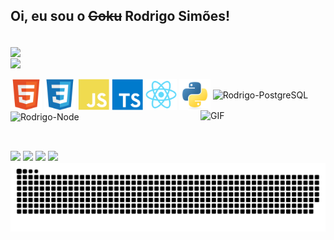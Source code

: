 ## Oi, eu sou o ~~Goku~~ Rodrigo Simões!

<br>
<a href="https://github.com/RodrigoSRC/github-readme-stats">
  <img height=200 align="center" src="https://github-readme-stats.vercel.app/api?username=RodrigoSRC" />
</a>
<br>
<a href="https://github.com/RodrigoSRC/convoychat">
  <img height=202 align="center" src="https://github-readme-stats.vercel.app/api/top-langs?username=RodrigoSRC&layout=compact&&langs_count=8&card_width=380" />
</a>
<br>


<div style="display: inline_block"><br>
  <img align="center" alt="Rodrigo-HTML" height="50" width="50" src="https://raw.githubusercontent.com/devicons/devicon/master/icons/html5/html5-original.svg">
  <img align="center" alt="Rodrigo-CSS" height="50" width="50" src="https://raw.githubusercontent.com/devicons/devicon/master/icons/css3/css3-original.svg">
  <img align="center" alt="Rodrigo-Js" height="50" width="50" src="https://raw.githubusercontent.com/devicons/devicon/master/icons/javascript/javascript-plain.svg">
  <img align="center" alt="Rodrigo-Ts" height="50" width="50" src="https://raw.githubusercontent.com/devicons/devicon/master/icons/typescript/typescript-plain.svg">
  <img align="center" alt="Rodrigo-React" height="50" width="50" src="https://raw.githubusercontent.com/devicons/devicon/master/icons/react/react-original.svg">
  <img align="center" alt="Rodrigo-Python" height="50" width="50" src="https://raw.githubusercontent.com/devicons/devicon/master/icons/python/python-original.svg">
  <img align="center" alt="Rodrigo-PostgreSQL" height="50" width="50" src="https://camo.githubusercontent.com/2facb89b414f4beb89250ff00956b210e030d79c1c78489e555fc2921e158b8a/68747470733a2f2f63646e2e6a7364656c6976722e6e65742f67682f64657669636f6e732f64657669636f6e2f69636f6e732f706f737467726573716c2f706f737467726573716c2d6f726967696e616c2e737667">
  <img align="center" alt="Rodrigo-Node" height="50" width="50" src="https://camo.githubusercontent.com/2cde166000bd4271614ef8c0a7e435af8a087c05f4d5a36f1945663d363bd463/68747470733a2f2f63646e2e6a7364656c6976722e6e65742f67682f64657669636f6e732f64657669636f6e2f69636f6e732f6e6f64656a732f6e6f64656a732d6f726967696e616c2e737667">

  <img align="right" src="https://github.com/RodrigoSRC/RodrigoSRC/assets/119067272/bcaa1078-19fb-4a9b-baad-f2c2264287e2" alt="GIF" width="200"/>
</div>


##
 <br>
<div>
  <a href="https://wa.me/5521980149839?text=${encodeURIComponent(Opa Rodrigo, estou entrando em contato pelo seu site. Vamos codar?)}" target="_blank"><img src="https://img.shields.io/badge/WhatsApp-25D366?style=for-the-badge&logo=whatsapp&logoColor=white" target="_blank"></a>
  <a href="https://instagram.com/yo_rodrigo_" target="_blank"><img src="https://img.shields.io/badge/-Instagram-%23E4405F?style=for-the-badge&logo=instagram&logoColor=white" target="_blank"></a>
  <a href = "mailto:clancoto2015@hotmail.com"><img src="https://img.shields.io/badge/Outlook-0078D4?style=for-the-badge&logo=microsoft-outlook&logoColor=white" target="_blank"></a>
  <a href="https://www.linkedin.com/in/rodrigo-simões-dev/" target="_blank"><img src="https://img.shields.io/badge/-LinkedIn-%230077B5?style=for-the-badge&logo=linkedin&logoColor=white" target="_blank"></a> 
  
</div>


<picture>
  <source media="(prefers-color-scheme: dark)" srcset="https://raw.githubusercontent.com/RodrigoSRC/RodrigoSRC/output/github-contribution-grid-snake-dark.svg">
  <source media="(prefers-color-scheme: light)" srcset="https://raw.githubusercontent.com/RodrigoSRC/RodrigoSRC/output/github-contribution-grid-snake.svg">
  <img alt="github contribution grid snake animation" src="https://raw.githubusercontent.com/RodrigoSRC/RodrigoSRC/output/github-contribution-grid-snake.svg">
</picture>
